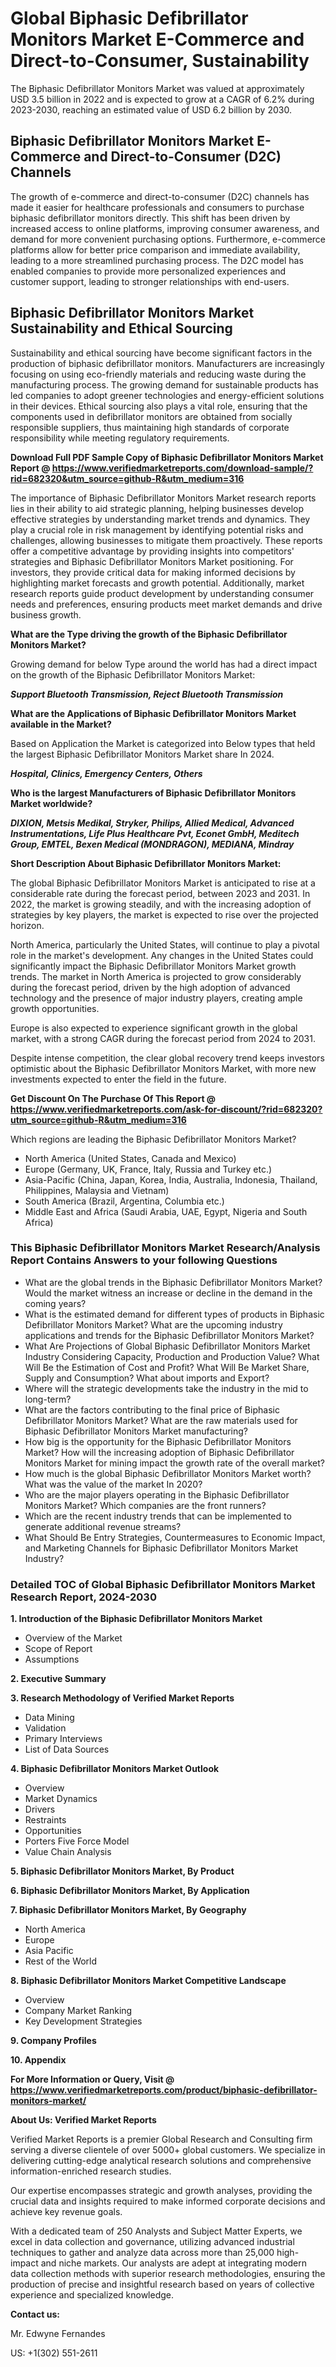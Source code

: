 <h1>Global Biphasic Defibrillator Monitors Market E-Commerce and Direct-to-Consumer, Sustainability</h1><p class=""><p>The Biphasic Defibrillator Monitors Market was valued at approximately USD 3.5 billion in 2022 and is expected to grow at a CAGR of 6.2% during 2023-2030, reaching an estimated value of USD 6.2 billion by 2030.</p><h2>Biphasic Defibrillator Monitors Market E-Commerce and Direct-to-Consumer (D2C) Channels</h2><p>The growth of e-commerce and direct-to-consumer (D2C) channels has made it easier for healthcare professionals and consumers to purchase biphasic defibrillator monitors directly. This shift has been driven by increased access to online platforms, improving consumer awareness, and demand for more convenient purchasing options. Furthermore, e-commerce platforms allow for better price comparison and immediate availability, leading to a more streamlined purchasing process. The D2C model has enabled companies to provide more personalized experiences and customer support, leading to stronger relationships with end-users.</p><h2>Biphasic Defibrillator Monitors Market Sustainability and Ethical Sourcing</h2><p>Sustainability and ethical sourcing have become significant factors in the production of biphasic defibrillator monitors. Manufacturers are increasingly focusing on using eco-friendly materials and reducing waste during the manufacturing process. The growing demand for sustainable products has led companies to adopt greener technologies and energy-efficient solutions in their devices. Ethical sourcing also plays a vital role, ensuring that the components used in defibrillator monitors are obtained from socially responsible suppliers, thus maintaining high standards of corporate responsibility while meeting regulatory requirements.</p></p><p class=""><strong>Download Full PDF Sample Copy of Biphasic Defibrillator Monitors Market Report @ <a href="https://www.verifiedmarketreports.com/download-sample/?rid=682320&utm_source=github-R&utm_medium=316" target="_blank">https://www.verifiedmarketreports.com/download-sample/?rid=682320&utm_source=github-R&utm_medium=316</a></strong></p><p>The importance of&nbsp;Biphasic Defibrillator Monitors Market research reports lies in their ability to aid strategic planning, helping businesses develop effective strategies by understanding market trends and dynamics. They play a crucial role in risk management by identifying potential risks and challenges, allowing businesses to mitigate them proactively. These reports offer a competitive advantage by providing insights into competitors' strategies and Biphasic Defibrillator Monitors Market positioning. For investors, they provide critical data for making informed decisions by highlighting market forecasts and growth potential. Additionally, market research reports guide product development by understanding consumer needs and preferences, ensuring products meet market demands and drive business growth.</p><p><strong>What are the&nbsp;Type driving the growth of the Biphasic Defibrillator Monitors Market?</strong></p><p id="" class="">Growing demand for below Type around the world has had a direct impact on the growth of the Biphasic Defibrillator Monitors Market:</p><p class=""><em><strong>Support Bluetooth Transmission, Reject Bluetooth Transmission</strong></em></p><p class=""><strong>What are the&nbsp;Applications&nbsp;of Biphasic Defibrillator Monitors Market available in the Market?</strong></p><p id="" class="">Based on Application the Market is categorized into Below types that held the largest Biphasic Defibrillator Monitors Market share In 2024.</p><p class=""><em><strong>Hospital, Clinics, Emergency Centers, Others</strong></em></p><p class=""><strong>Who is the largest Manufacturers of Biphasic Defibrillator Monitors Market worldwide?</strong></p><p><em><strong>DIXION, Metsis Medikal, Stryker, Philips, Allied Medical, Advanced Instrumentations, Life Plus Healthcare Pvt, Econet GmbH, Meditech Group, EMTEL, Bexen Medical (MONDRAGON), MEDIANA, Mindray</strong></em></p><p id="" class=""><strong>Short Description About Biphasic Defibrillator Monitors Market:</strong></p><p>The global Biphasic Defibrillator Monitors Market is anticipated to rise at a considerable rate during the forecast period, between 2023 and 2031. In 2022, the market is growing steadily, and with the increasing adoption of strategies by key players, the market is expected to rise over the projected horizon.</p><p>North America, particularly the United States, will continue to play a pivotal role in the market's development. Any changes in the United States could significantly impact the Biphasic Defibrillator Monitors Market growth trends. The market in North America is projected to grow considerably during the forecast period, driven by the high adoption of advanced technology and the presence of major industry players, creating ample growth opportunities.</p><p>Europe is also expected to experience significant growth in the global market, with a strong CAGR during the forecast period from 2024 to 2031.</p><p>Despite intense competition, the clear global recovery trend keeps investors optimistic about the Biphasic Defibrillator Monitors Market, with more new investments expected to enter the field in the future.</p><p id="" class=""><strong>Get Discount On The Purchase Of This Report @ <a href="https://www.verifiedmarketreports.com/ask-for-discount/?rid=682320?utm_source=github-R&utm_medium=316" target="_blank">https://www.verifiedmarketreports.com/ask-for-discount/?rid=682320?utm_source=github-R&utm_medium=316</a></strong></p><p class="">Which regions are leading the Biphasic Defibrillator Monitors Market?</p><ul><li>North America (United States, Canada and Mexico)</li><li>Europe (Germany, UK, France, Italy, Russia and Turkey etc.)</li><li>Asia-Pacific (China, Japan, Korea, India, Australia, Indonesia, Thailand, Philippines, Malaysia and Vietnam)</li><li>South America (Brazil, Argentina, Columbia etc.)</li><li>Middle East and Africa (Saudi Arabia, UAE, Egypt, Nigeria and South Africa)</li></ul><h3 id="" class="">This Biphasic Defibrillator Monitors Market Research/Analysis Report Contains Answers to your following Questions</h3><ul><li>What are the global trends in the Biphasic Defibrillator Monitors Market? Would the market witness an increase or decline in the demand in the coming years?</li><li>What is the estimated demand for different types of products in Biphasic Defibrillator Monitors Market? What are the upcoming industry applications and trends for the Biphasic Defibrillator Monitors Market?</li><li>What Are Projections of Global Biphasic Defibrillator Monitors Market Industry Considering Capacity, Production and Production Value? What Will Be the Estimation of Cost and Profit? What Will Be Market Share, Supply and Consumption? What about imports and Export?</li><li>Where will the strategic developments take the industry in the mid to long-term?</li><li>What are the factors contributing to the final price of Biphasic Defibrillator Monitors Market? What are the raw materials used for Biphasic Defibrillator Monitors Market manufacturing?</li><li>How big is the opportunity for the Biphasic Defibrillator Monitors Market? How will the increasing adoption of Biphasic Defibrillator Monitors Market for mining impact the growth rate of the overall market?</li><li>How much is the global Biphasic Defibrillator Monitors Market worth? What was the value of the market In 2020?</li><li>Who are the major players operating in the Biphasic Defibrillator Monitors Market? Which companies are the front runners?</li><li>Which are the recent industry trends that can be implemented to generate additional revenue streams?</li><li>What Should Be Entry Strategies, Countermeasures to Economic Impact, and Marketing Channels for Biphasic Defibrillator Monitors Market Industry?</li></ul><h3 id="" class="">Detailed TOC of Global Biphasic Defibrillator Monitors Market Research Report, 2024-2030</h3><p id="" class=""><strong>1. Introduction of the Biphasic Defibrillator Monitors Market</strong></p><ul><li>Overview of the Market</li><li>Scope of Report</li><li>Assumptions</li></ul><p id="" class=""><strong>2. Executive Summary</strong></p><p id="" class=""><strong>3. Research Methodology of Verified Market Reports</strong></p><ul><li>Data Mining</li><li>Validation</li><li>Primary Interviews</li><li>List of Data Sources</li></ul><p id="" class=""><strong>4. Biphasic Defibrillator Monitors Market Outlook</strong></p><ul><li>Overview</li><li>Market Dynamics</li><li>Drivers</li><li>Restraints</li><li>Opportunities</li><li>Porters Five Force Model</li><li>Value Chain Analysis</li></ul><p id="" class=""><strong>5. Biphasic Defibrillator Monitors Market, By Product</strong></p><p id="" class=""><strong>6. Biphasic Defibrillator Monitors Market, By Application</strong></p><p id="" class=""><strong>7. Biphasic Defibrillator Monitors Market, By Geography</strong></p><ul><li>North America</li><li>Europe</li><li>Asia Pacific</li><li>Rest of the World</li></ul><p id="" class=""><strong>8. Biphasic Defibrillator Monitors Market Competitive Landscape</strong></p><ul><li>Overview</li><li>Company Market Ranking</li><li>Key Development Strategies</li></ul><p id="" class=""><strong>9. Company Profiles</strong></p><p id="" class=""><strong>10. Appendix</strong></p><p id="" class=""><strong>For More Information or Query, Visit @ <a href="https://www.verifiedmarketreports.com/product/biphasic-defibrillator-monitors-market/" target="_blank">https://www.verifiedmarketreports.com/product/biphasic-defibrillator-monitors-market/</a></strong></p><p id="" class=""><strong>About Us: Verified Market Reports</strong></p><p id="" class="">Verified Market Reports is a premier Global Research and Consulting firm serving a diverse clientele of over 5000+ global customers. We specialize in delivering cutting-edge analytical research solutions and comprehensive information-enriched research studies.</p><p id="" class="">Our expertise encompasses strategic and growth analyses, providing the crucial data and insights required to make informed corporate decisions and achieve key revenue goals.</p><p id="" class="">With a dedicated team of 250 Analysts and Subject Matter Experts, we excel in data collection and governance, utilizing advanced industrial techniques to gather and analyze data across more than 25,000 high-impact and niche markets. Our analysts are adept at integrating modern data collection methods with superior research methodologies, ensuring the production of precise and insightful research based on years of collective experience and specialized knowledge.</p><p id="" class=""><strong>Contact us:</strong></p><p id="" class="">Mr. Edwyne Fernandes</p><p id="" class="">US: +1(302) 551-2611</p>